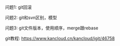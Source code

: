 问题1: git回滚

问题2: git和svn区别，模型

问题3: git文件版本，使用顺序，merge跟rebase



git教程:
    https://www.kancloud.cn/kancloud/igit/46758

